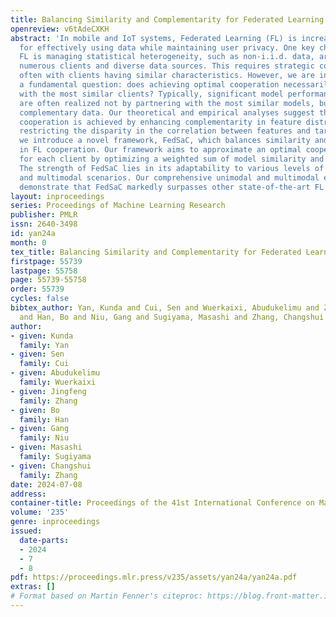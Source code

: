 ```yaml
---
title: Balancing Similarity and Complementarity for Federated Learning
openreview: v6tAdeCXKH
abstract: 'In mobile and IoT systems, Federated Learning (FL) is increasingly important
  for effectively using data while maintaining user privacy. One key challenge in
  FL is managing statistical heterogeneity, such as non-i.i.d. data, arising from
  numerous clients and diverse data sources. This requires strategic cooperation,
  often with clients having similar characteristics. However, we are interested in
  a fundamental question: does achieving optimal cooperation necessarily entail cooperating
  with the most similar clients? Typically, significant model performance improvements
  are often realized not by partnering with the most similar models, but through leveraging
  complementary data. Our theoretical and empirical analyses suggest that optimal
  cooperation is achieved by enhancing complementarity in feature distribution while
  restricting the disparity in the correlation between features and targets. Accordingly,
  we introduce a novel framework, FedSaC, which balances similarity and complementarity
  in FL cooperation. Our framework aims to approximate an optimal cooperation network
  for each client by optimizing a weighted sum of model similarity and feature complementarity.
  The strength of FedSaC lies in its adaptability to various levels of data heterogeneity
  and multimodal scenarios. Our comprehensive unimodal and multimodal experiments
  demonstrate that FedSaC markedly surpasses other state-of-the-art FL methods.'
layout: inproceedings
series: Proceedings of Machine Learning Research
publisher: PMLR
issn: 2640-3498
id: yan24a
month: 0
tex_title: Balancing Similarity and Complementarity for Federated Learning
firstpage: 55739
lastpage: 55758
page: 55739-55758
order: 55739
cycles: false
bibtex_author: Yan, Kunda and Cui, Sen and Wuerkaixi, Abudukelimu and Zhang, Jingfeng
  and Han, Bo and Niu, Gang and Sugiyama, Masashi and Zhang, Changshui
author:
- given: Kunda
  family: Yan
- given: Sen
  family: Cui
- given: Abudukelimu
  family: Wuerkaixi
- given: Jingfeng
  family: Zhang
- given: Bo
  family: Han
- given: Gang
  family: Niu
- given: Masashi
  family: Sugiyama
- given: Changshui
  family: Zhang
date: 2024-07-08
address:
container-title: Proceedings of the 41st International Conference on Machine Learning
volume: '235'
genre: inproceedings
issued:
  date-parts:
  - 2024
  - 7
  - 8
pdf: https://proceedings.mlr.press/v235/assets/yan24a/yan24a.pdf
extras: []
# Format based on Martin Fenner's citeproc: https://blog.front-matter.io/posts/citeproc-yaml-for-bibliographies/
---
```

